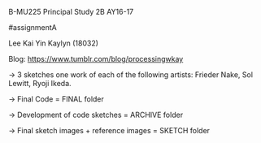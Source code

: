 B-MU225 Principal Study 2B AY16-17

#assignmentA

Lee Kai Yin Kaylyn (18032)

Blog: https://www.tumblr.com/blog/processingwkay

-> 3 sketches one work of each of the following artists: Frieder Nake, Sol Lewitt, Ryoji Ikeda.

-> Final Code = FINAL folder

-> Development of code sketches = ARCHIVE folder

-> Final sketch images + reference images = SKETCH folder


